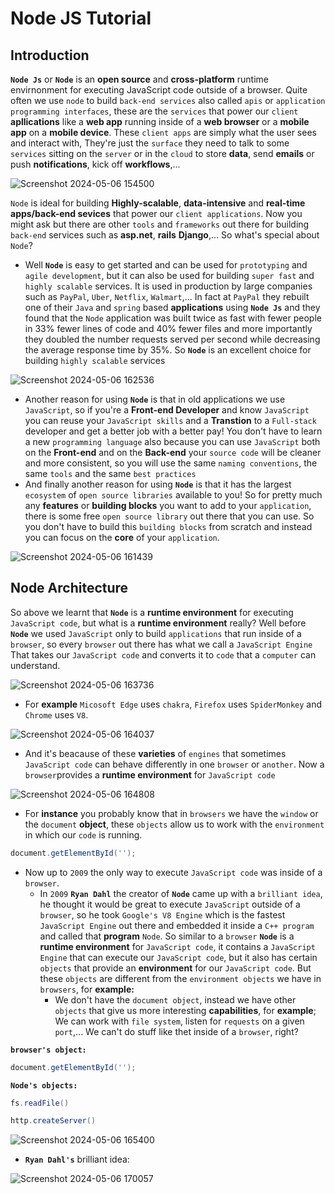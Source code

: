# Node JS Tutorial
## Introduction
**`Node Js`** or **`Node`** is an **open source** and **cross-platform** runtime envirnonment for executing JavaScript code outside of a browser. Quite often we use `node` to build `back-end services` also called `apis` or `application programming interfaces`, these are the `services` that power our `client` **apllications** like a **web app** running inside of a **web browser** or a **mobile app** on a **mobile device**. These `client apps` are simply what the user sees and interact with, They're just the `surface` they need to talk to some `services` sitting on the `server` or in the `cloud` to store **data**, send **emails** or push **notifications**, kick off **workflows**,...

![Screenshot 2024-05-06 154500](https://github.com/elyse502/Practices/assets/125453474/a578d970-cd31-4903-a5ca-e36f1581f90a)

`Node` is ideal for building **Highly-scalable**, **data-intensive** and **real-time apps/back-end sevices** that power our `client applications`. Now you might ask but there are other `tools` and `frameworks` out there for building `back-end` services such as **asp.net**, **rails** **Django**,... So what's special about `Node`?

* Well **`Node`** is easy to get started and can be used for `prototyping` and `agile development`, but it can also be used for building `super fast` and `highly scalable` services. It is used in production by large companies such as `PayPal`, `Uber`, `Netflix`, `Walmart`,... In fact at `PayPal` they rebuilt one of their `Java` and `spring` based **applications** using **`Node Js`** and they found that the `Node` application was built twice as fast with fewer people in 33% fewer lines of code and 40% fewer files and more importantly they doubled the number requests served per second while decreasing the average response time by 35%. So **`Node`** is an excellent choice for building `highly scalable` services

![Screenshot 2024-05-06 162536](https://github.com/elyse502/Practices/assets/125453474/92288b74-4dc7-44c4-a154-2cc252512f4d)

* Another reason for using **`Node`** is that in old applications we use `JavaScript`, so if you're a **Front-end Developer** and know `JavaScript` you can reuse your `JavaScript skills` and a **Transtion** to a `Full-stack` developer and get a better job with a better pay! You don't have to learn a new `programming language` also because you can use `JavaScript` both on the **Front-end** and on the **Back-end** your `source code` will be cleaner and more consistent, so you will use the same `naming conventions`, the same `tools` and the same `best practices`
* And finally another reason for using **`Node`** is that it has the largest `ecosystem` of `open source libraries` available to you! So for pretty much any **features** or **building blocks** you want to add to your `application`, there is some free `open source library` out there that you can use. So you don't have to build this `building blocks` from scratch and instead you can focus on the **core** of your `application`.

![Screenshot 2024-05-06 161439](https://github.com/elyse502/Practices/assets/125453474/be06371a-3cfe-423f-85ba-409840d27fb4)


## Node Architecture
So above we learnt that **`Node`** is a **runtime environment** for executing `JavaScript code`, but what is a **runtime environment** really? Well before **`Node`** we used `JavaScript` only to build `applications` that run inside of a `browser`, so every `browser` out there has what we call a `JavaScript Engine` That takes our `JavaScript code` and converts it to `code` that a `computer` can understand.

![Screenshot 2024-05-06 163736](https://github.com/elyse502/Practices/assets/125453474/c5a258d9-ec36-4194-9ff0-06f72b2482a2)

* For **example** `Micosoft Edge`  uses `chakra`, `Firefox` uses `SpiderMonkey` and `Chrome` uses `V8`.

![Screenshot 2024-05-06 164037](https://github.com/elyse502/Practices/assets/125453474/c570bb7a-153b-46cc-a025-f4bb2cab098c)

* And it's beacause of these **varieties** of `engines` that sometimes `JavaScript code` can behave differently in one `browser` or `another`. Now a `browser`provides a **runtime environment** for `JavaScript code`

![Screenshot 2024-05-06 164808](https://github.com/elyse502/Practices/assets/125453474/baa18290-0374-472e-8df1-78a037b81830)

* For **instance** you probably know that in `browsers` we have the `window` or the `document` **object**, these `objects` allow us to work with the `environment` in which our `code` is running.
```groovy
document.getElementById('');
```
* Now up to `2009` the only way to execute `JavaScript code` was inside of a `browser`.
  * In `2009` **`Ryan Dahl`** the creator of **`Node`** came up with a `brilliant idea`, he thought it would be great to execute `JavaScript` outside of a `browser`, so he took `Google's V8 Engine` which is the fastest `JavaScript Engine` out there and embedded it inside a `C++ program` and called that **program** `Node`. So similar to a `browser` **`Node`** is a **runtime environment** for `JavaScript code`, it contains a `JavaScript Engine` that can execute our `JavaScript code`, but it also has certain `objects` that provide an **environment** for our `JavaScript code`. But these `objects` are different from the `environment objects` we have in `browsers`, for **example:**
    * We don't have the `document object`, instead we have other `objects` that give us more interesting **capabilities**, for **example**; We can work with `file system`, listen for `requests` on a given `port`,... We can't do stuff like thet inside of a `browser`, right?

**`browser's object:`**
```groovy
document.getElementById('');
```

**`Node's objects:`**
```groovy
fs.readFile()
```
```groovy
http.createServer()
```

![Screenshot 2024-05-06 165400](https://github.com/elyse502/Practices/assets/125453474/67f2b73e-e3cc-46bf-99a2-e4ee90cd76cd)

* **`Ryan Dahl's`** brilliant idea:

![Screenshot 2024-05-06 170057](https://github.com/elyse502/Practices/assets/125453474/721dc16d-ee49-4afe-b365-fe68bf15afa5)








